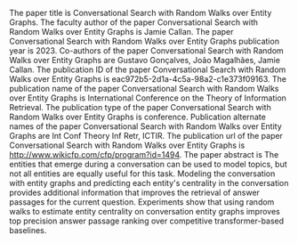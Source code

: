 The paper title is Conversational Search with Random Walks over Entity Graphs.
The faculty author of the paper Conversational Search with Random Walks over Entity Graphs is Jamie Callan.
The paper Conversational Search with Random Walks over Entity Graphs publication year is 2023.
Co-authors of the paper Conversational Search with Random Walks over Entity Graphs are Gustavo Gonçalves, João Magalhães, Jamie Callan.
The publication ID of the paper Conversational Search with Random Walks over Entity Graphs is eac972b5-2d1a-4c5a-98a2-c1e373f09163.
The publication name of the paper Conversational Search with Random Walks over Entity Graphs is International Conference on the Theory of Information Retrieval.
The publication type of the paper Conversational Search with Random Walks over Entity Graphs is conference.
Publication alternate names of the paper Conversational Search with Random Walks over Entity Graphs are Int Conf Theory Inf Retr, ICTIR.
The publication url of the paper Conversational Search with Random Walks over Entity Graphs is http://www.wikicfp.com/cfp/program?id=1494.
The paper abstract is The entities that emerge during a conversation can be used to model topics, but not all entities are equally useful for this task. Modeling the conversation with entity graphs and predicting each entity's centrality in the conversation provides additional information that improves the retrieval of answer passages for the current question. Experiments show that using random walks to estimate entity centrality on conversation entity graphs improves top precision answer passage ranking over competitive transformer-based baselines.
